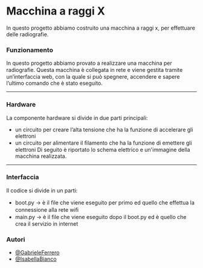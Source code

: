 # Macchina a raggi X

In questo progetto abbiamo costruito una macchina a raggi x, per effettuare delle radiografie.

### Funzionamento

In questo progetto abbiamo provato a realizzare una macchina per radiograﬁe. 
Questa macchina è collegata in rete e viene gestita tramite un’interfaccia web, con la quale si può spegnere, accendere e sapere l’ultimo comando che è stato eseguito.

---

### Hardware
La componente hardware si divide in due parti principali:
- un circuito per creare l’alta tensione che ha la funzione di accelerare gli elettroni
- un circuito per alimentare il ﬁlamento che ha la funzione di emettere gli elettroni
Di seguito è riportato lo schema elettrico e un'immagine della macchina realizzata.

---


### Interfaccia
Il codice si divide in un parti:
- boot.py → è il ﬁle che viene eseguito per primo ed quello che effettua la connessione alla rete wiﬁ
- main.py → è il ﬁle che viene eseguito dopo il boot.py ed è quello che crea il servizio in internet


### Autori
- [@GabrieleFerrero](https://github.com/GabrieleFerrero)
- [@IsabellaBianco](https://github.com/IsabellaBianco)



